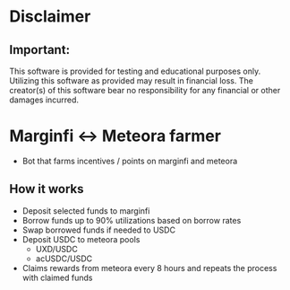 # Disclaimer
## Important:

This software is provided for testing and educational purposes only. Utilizing this software as provided may result in financial loss. The creator(s) of this software bear no responsibility for any financial or other damages incurred.

# Marginfi <-> Meteora farmer

- Bot that farms incentives / points on marginfi and meteora

## How it works

- Deposit selected funds to marginfi
- Borrow funds up to 90% utilizations based on borrow rates
- Swap borrowed funds if needed to USDC
- Deposit USDC to meteora pools
  - UXD/USDC
  - acUSDC/USDC
- Claims rewards from meteora every 8 hours and repeats the process with claimed funds
